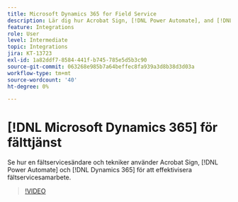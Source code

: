 ```yaml
---
title: Microsoft Dynamics 365 for Field Service
description: Lär dig hur Acrobat Sign, [!DNL Power Automate], and [!DNL Microsoft Dynamics 365] för fältservice används för att effektivisera kundengagemang på plats
feature: Integrations
role: User
level: Intermediate
topic: Integrations
jira: KT-13723
exl-id: 1a82ddf7-8584-441f-b745-785e5d5b3c90
source-git-commit: 063268e985b7a64beffec8fa939a3d8b38d3d03a
workflow-type: tm+mt
source-wordcount: '40'
ht-degree: 0%

---
```


# [!DNL Microsoft Dynamics 365] för fälttjänst

Se hur en fältservicesändare och tekniker använder Acrobat Sign, [!DNL Power Automate] och [!DNL Dynamics 365] för att effektivisera fältservicesamarbete.

>[!VIDEO](https://video.tv.adobe.com/v/3423205?quality=12&learn=on&hidetitle=true)
